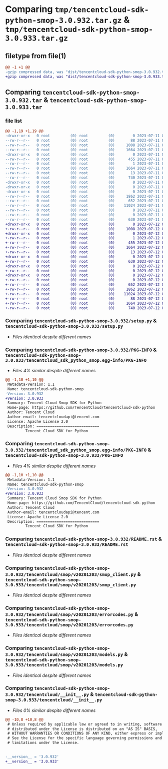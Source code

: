 # Comparing `tmp/tencentcloud-sdk-python-smop-3.0.932.tar.gz` & `tmp/tencentcloud-sdk-python-smop-3.0.933.tar.gz`

## filetype from file(1)

```diff
@@ -1 +1 @@
-gzip compressed data, was "dist/tencentcloud-sdk-python-smop-3.0.932.tar", last modified: Tue Jul 11 00:55:14 2023, max compression
+gzip compressed data, was "dist/tencentcloud-sdk-python-smop-3.0.933.tar", last modified: Wed Jul 12 00:36:09 2023, max compression
```

## Comparing `tencentcloud-sdk-python-smop-3.0.932.tar` & `tencentcloud-sdk-python-smop-3.0.933.tar`

### file list

```diff
@@ -1,19 +1,19 @@
-drwxr-xr-x   0 root         (0) root         (0)        0 2023-07-11 00:55:14.000000 tencentcloud-sdk-python-smop-3.0.932/
--rw-r--r--   0 root         (0) root         (0)       88 2023-07-11 00:55:14.000000 tencentcloud-sdk-python-smop-3.0.932/setup.cfg
--rw-r--r--   0 root         (0) root         (0)     1008 2023-07-11 00:55:14.000000 tencentcloud-sdk-python-smop-3.0.932/setup.py
--rw-r--r--   0 root         (0) root         (0)     1664 2023-07-11 00:55:14.000000 tencentcloud-sdk-python-smop-3.0.932/PKG-INFO
-drwxr-xr-x   0 root         (0) root         (0)        0 2023-07-11 00:55:14.000000 tencentcloud-sdk-python-smop-3.0.932/tencentcloud_sdk_python_smop.egg-info/
--rw-r--r--   0 root         (0) root         (0)      455 2023-07-11 00:55:14.000000 tencentcloud-sdk-python-smop-3.0.932/tencentcloud_sdk_python_smop.egg-info/SOURCES.txt
--rw-r--r--   0 root         (0) root         (0)        1 2023-07-11 00:55:14.000000 tencentcloud-sdk-python-smop-3.0.932/tencentcloud_sdk_python_smop.egg-info/dependency_links.txt
--rw-r--r--   0 root         (0) root         (0)     1664 2023-07-11 00:55:14.000000 tencentcloud-sdk-python-smop-3.0.932/tencentcloud_sdk_python_smop.egg-info/PKG-INFO
--rw-r--r--   0 root         (0) root         (0)       13 2023-07-11 00:55:14.000000 tencentcloud-sdk-python-smop-3.0.932/tencentcloud_sdk_python_smop.egg-info/top_level.txt
--rw-r--r--   0 root         (0) root         (0)      740 2023-07-11 00:55:14.000000 tencentcloud-sdk-python-smop-3.0.932/README.rst
-drwxr-xr-x   0 root         (0) root         (0)        0 2023-07-11 00:55:14.000000 tencentcloud-sdk-python-smop-3.0.932/tencentcloud/
-drwxr-xr-x   0 root         (0) root         (0)        0 2023-07-11 00:55:14.000000 tencentcloud-sdk-python-smop-3.0.932/tencentcloud/smop/
-drwxr-xr-x   0 root         (0) root         (0)        0 2023-07-11 00:55:14.000000 tencentcloud-sdk-python-smop-3.0.932/tencentcloud/smop/v20201203/
--rw-r--r--   0 root         (0) root         (0)     1862 2023-07-11 00:55:14.000000 tencentcloud-sdk-python-smop-3.0.932/tencentcloud/smop/v20201203/smop_client.py
--rw-r--r--   0 root         (0) root         (0)      652 2023-07-11 00:55:14.000000 tencentcloud-sdk-python-smop-3.0.932/tencentcloud/smop/v20201203/errorcodes.py
--rw-r--r--   0 root         (0) root         (0)    11024 2023-07-11 00:55:14.000000 tencentcloud-sdk-python-smop-3.0.932/tencentcloud/smop/v20201203/models.py
--rw-r--r--   0 root         (0) root         (0)        0 2023-07-11 00:55:14.000000 tencentcloud-sdk-python-smop-3.0.932/tencentcloud/smop/v20201203/__init__.py
--rw-r--r--   0 root         (0) root         (0)        0 2023-07-11 00:55:14.000000 tencentcloud-sdk-python-smop-3.0.932/tencentcloud/smop/__init__.py
--rw-r--r--   0 root         (0) root         (0)      630 2023-07-11 00:55:14.000000 tencentcloud-sdk-python-smop-3.0.932/tencentcloud/__init__.py
+drwxr-xr-x   0 root         (0) root         (0)        0 2023-07-12 00:36:09.000000 tencentcloud-sdk-python-smop-3.0.933/
+-rw-r--r--   0 root         (0) root         (0)     1008 2023-07-12 00:36:09.000000 tencentcloud-sdk-python-smop-3.0.933/setup.py
+drwxr-xr-x   0 root         (0) root         (0)        0 2023-07-12 00:36:09.000000 tencentcloud-sdk-python-smop-3.0.933/tencentcloud_sdk_python_smop.egg-info/
+-rw-r--r--   0 root         (0) root         (0)        1 2023-07-12 00:36:09.000000 tencentcloud-sdk-python-smop-3.0.933/tencentcloud_sdk_python_smop.egg-info/dependency_links.txt
+-rw-r--r--   0 root         (0) root         (0)      455 2023-07-12 00:36:09.000000 tencentcloud-sdk-python-smop-3.0.933/tencentcloud_sdk_python_smop.egg-info/SOURCES.txt
+-rw-r--r--   0 root         (0) root         (0)     1664 2023-07-12 00:36:09.000000 tencentcloud-sdk-python-smop-3.0.933/tencentcloud_sdk_python_smop.egg-info/PKG-INFO
+-rw-r--r--   0 root         (0) root         (0)       13 2023-07-12 00:36:09.000000 tencentcloud-sdk-python-smop-3.0.933/tencentcloud_sdk_python_smop.egg-info/top_level.txt
+drwxr-xr-x   0 root         (0) root         (0)        0 2023-07-12 00:36:09.000000 tencentcloud-sdk-python-smop-3.0.933/tencentcloud/
+-rw-r--r--   0 root         (0) root         (0)      630 2023-07-12 00:36:09.000000 tencentcloud-sdk-python-smop-3.0.933/tencentcloud/__init__.py
+drwxr-xr-x   0 root         (0) root         (0)        0 2023-07-12 00:36:09.000000 tencentcloud-sdk-python-smop-3.0.933/tencentcloud/smop/
+-rw-r--r--   0 root         (0) root         (0)        0 2023-07-12 00:36:09.000000 tencentcloud-sdk-python-smop-3.0.933/tencentcloud/smop/__init__.py
+drwxr-xr-x   0 root         (0) root         (0)        0 2023-07-12 00:36:09.000000 tencentcloud-sdk-python-smop-3.0.933/tencentcloud/smop/v20201203/
+-rw-r--r--   0 root         (0) root         (0)        0 2023-07-12 00:36:09.000000 tencentcloud-sdk-python-smop-3.0.933/tencentcloud/smop/v20201203/__init__.py
+-rw-r--r--   0 root         (0) root         (0)      652 2023-07-12 00:36:09.000000 tencentcloud-sdk-python-smop-3.0.933/tencentcloud/smop/v20201203/errorcodes.py
+-rw-r--r--   0 root         (0) root         (0)     1862 2023-07-12 00:36:09.000000 tencentcloud-sdk-python-smop-3.0.933/tencentcloud/smop/v20201203/smop_client.py
+-rw-r--r--   0 root         (0) root         (0)    11024 2023-07-12 00:36:09.000000 tencentcloud-sdk-python-smop-3.0.933/tencentcloud/smop/v20201203/models.py
+-rw-r--r--   0 root         (0) root         (0)       88 2023-07-12 00:36:09.000000 tencentcloud-sdk-python-smop-3.0.933/setup.cfg
+-rw-r--r--   0 root         (0) root         (0)     1664 2023-07-12 00:36:09.000000 tencentcloud-sdk-python-smop-3.0.933/PKG-INFO
+-rw-r--r--   0 root         (0) root         (0)      740 2023-07-12 00:36:09.000000 tencentcloud-sdk-python-smop-3.0.933/README.rst
```

### Comparing `tencentcloud-sdk-python-smop-3.0.932/setup.py` & `tencentcloud-sdk-python-smop-3.0.933/setup.py`

 * *Files identical despite different names*

### Comparing `tencentcloud-sdk-python-smop-3.0.932/PKG-INFO` & `tencentcloud-sdk-python-smop-3.0.933/tencentcloud_sdk_python_smop.egg-info/PKG-INFO`

 * *Files 4% similar despite different names*

```diff
@@ -1,10 +1,10 @@
 Metadata-Version: 1.1
 Name: tencentcloud-sdk-python-smop
-Version: 3.0.932
+Version: 3.0.933
 Summary: Tencent Cloud Smop SDK for Python
 Home-page: https://github.com/TencentCloud/tencentcloud-sdk-python
 Author: Tencent Cloud
 Author-email: tencentcloudapi@tencent.com
 License: Apache License 2.0
 Description: ============================
         Tencent Cloud SDK for Python
```

### Comparing `tencentcloud-sdk-python-smop-3.0.932/tencentcloud_sdk_python_smop.egg-info/PKG-INFO` & `tencentcloud-sdk-python-smop-3.0.933/PKG-INFO`

 * *Files 4% similar despite different names*

```diff
@@ -1,10 +1,10 @@
 Metadata-Version: 1.1
 Name: tencentcloud-sdk-python-smop
-Version: 3.0.932
+Version: 3.0.933
 Summary: Tencent Cloud Smop SDK for Python
 Home-page: https://github.com/TencentCloud/tencentcloud-sdk-python
 Author: Tencent Cloud
 Author-email: tencentcloudapi@tencent.com
 License: Apache License 2.0
 Description: ============================
         Tencent Cloud SDK for Python
```

### Comparing `tencentcloud-sdk-python-smop-3.0.932/README.rst` & `tencentcloud-sdk-python-smop-3.0.933/README.rst`

 * *Files identical despite different names*

### Comparing `tencentcloud-sdk-python-smop-3.0.932/tencentcloud/smop/v20201203/smop_client.py` & `tencentcloud-sdk-python-smop-3.0.933/tencentcloud/smop/v20201203/smop_client.py`

 * *Files identical despite different names*

### Comparing `tencentcloud-sdk-python-smop-3.0.932/tencentcloud/smop/v20201203/errorcodes.py` & `tencentcloud-sdk-python-smop-3.0.933/tencentcloud/smop/v20201203/errorcodes.py`

 * *Files identical despite different names*

### Comparing `tencentcloud-sdk-python-smop-3.0.932/tencentcloud/smop/v20201203/models.py` & `tencentcloud-sdk-python-smop-3.0.933/tencentcloud/smop/v20201203/models.py`

 * *Files identical despite different names*

### Comparing `tencentcloud-sdk-python-smop-3.0.932/tencentcloud/__init__.py` & `tencentcloud-sdk-python-smop-3.0.933/tencentcloud/__init__.py`

 * *Files 0% similar despite different names*

```diff
@@ -10,8 +10,8 @@
 # Unless required by applicable law or agreed to in writing, software
 # distributed under the License is distributed on an "AS IS" BASIS,
 # WITHOUT WARRANTIES OR CONDITIONS OF ANY KIND, either express or implied.
 # See the License for the specific language governing permissions and
 # limitations under the License.
 
 
-__version__ = '3.0.932'
+__version__ = '3.0.933'
```

